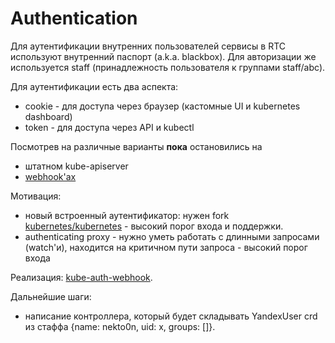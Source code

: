 # Authentication
Для аутентификации внутренних пользователей сервисы в RTC используют внутренний паспорт (a.k.a. blackbox). Для авторизации же используется
staff (принадлежность пользователя к группами staff/abc).

Для аутентификации есть два аспекта:
  * cookie - для доступа через браузер (кастомные UI и kubernetes dashboard)
  * token - для доступа через API и kubectl

Посмотрев на различные варианты **пока** остановились на 
  * штатном kube-apiserver
  * [webhook'ах](https://kubernetes.io/docs/reference/access-authn-authz/authentication/#webhook-token-authentication)

Мотивация:
  * новый встроенный аутентификатор: нужен fork [kubernetes/kubernetes](https://github.com/kubernetes/kubernetes) - высокий порог входа и поддержки.
  * authenticating proxy - нужно уметь работать с длинными запросами (watch'и), находится на критичном пути запроса - высокий порог входа

Реализация: [kube-auth-webhook](https://a.yandex-team.ru/arc/trunk/arcadia/infra/kube-auth-webhook/).

Дальнейшие шаги:
  * написание контроллера, который будет складывать YandexUser crd из стаффа {name: nekto0n, uid: x, groups: []}.
